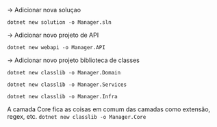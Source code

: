 -> Adicionar nova soluçao

```dotnet new solution -o Manager.sln```

-> Adicionar novo projeto de API

```dotnet new webapi -o Manager.API```

-> Adicionar novo projeto biblioteca de classes

```dotnet new classlib -o Manager.Domain```

```dotnet new classlib -o Manager.Services```

```dotnet new classlib -o Manager.Infra```

A camada Core fica as coisas em comum das camadas como extensão, regex, etc.
```dotnet new classlib -o Manager.Core```



